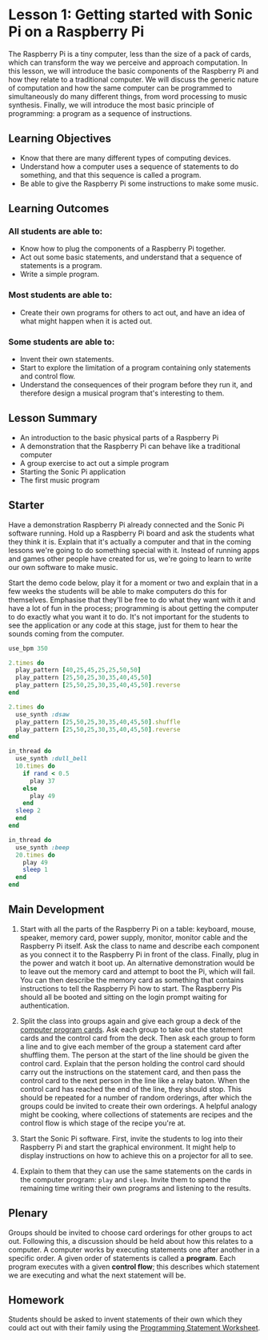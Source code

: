 # Lesson 1: Getting started with Sonic Pi on a Raspberry Pi

The Raspberry Pi is a tiny computer, less than the size of a pack of cards, which can transform the way we perceive and approach computation. In this lesson, we will introduce the basic components of the Raspberry Pi and how they relate to a traditional computer. We will discuss the generic nature of computation and how the same computer can be programmed to simultaneously do many different things, from word processing to music synthesis. Finally, we will introduce the most basic principle of programming: a program as a sequence of instructions.

## Learning Objectives

- Know that there are many different types of computing devices.
- Understand how a computer uses a sequence of statements to do something, and that this sequence is called a program.
- Be able to give the Raspberry Pi some instructions to make some music.

## Learning Outcomes

### All students are able to:

- Know how to plug the components of a Raspberry Pi together.
- Act out some basic statements, and understand that a sequence of statements is a program.
- Write a simple program.

### Most students are able to:

- Create their own programs for others to act out, and have an idea of what might happen when it is acted out.

### Some students are able to:

- Invent their own statements.
- Start to explore the limitation of a program containing only statements and control flow.
- Understand the consequences of their program before they run it, and therefore design a musical program that's interesting to them.

## Lesson Summary

- An introduction to the basic physical parts of a Raspberry Pi
- A demonstration that the Raspberry Pi can behave like a traditional computer
- A group exercise to act out a simple program
- Starting the Sonic Pi application
- The first music program

## Starter

Have a demonstration Raspberry Pi already connected and the Sonic Pi software running. Hold up a Raspberry Pi board and ask the students what they think it is. Explain that it's actually a computer and that in the coming lessons we're going to do something special with it. Instead of running apps and games other people have created for us, we're going to learn to write our own software to make music.

Start the demo code below, play it for a moment or two and explain that in a few weeks the students will be able to make computers do this for themselves. Emphasise that they'll be free to do what they want with it and have a lot of fun in the process; programming is about getting the computer to do exactly what you want it to do. It's not important for the students to see the application or any code at this stage, just for them to hear the sounds coming from the computer.

```ruby
use_bpm 350

2.times do
  play_pattern [40,25,45,25,25,50,50]
  play_pattern [25,50,25,30,35,40,45,50]
  play_pattern [25,50,25,30,35,40,45,50].reverse
end

2.times do
  use_synth :dsaw
  play_pattern [25,50,25,30,35,40,45,50].shuffle
  play_pattern [25,50,25,30,35,40,45,50].reverse
end

in_thread do
  use_synth :dull_bell
  10.times do
    if rand < 0.5
      play 37
    else
      play 49
    end
  sleep 2
  end
end

in_thread do
  use_synth :beep
  20.times do
    play 49
    sleep 1
  end
end
```

## Main Development

1. Start with all the parts of the Raspberry Pi on a table: keyboard, mouse, speaker, memory card, power supply, monitor, monitor cable and the Raspberry Pi itself. Ask the class to name and describe each component as you connect it to the Raspberry Pi in front of the class. Finally, plug in the power and watch it boot up. An alternative demonstration would be to leave out the memory card and attempt to boot the Pi, which will fail. You can then describe the memory card as something that contains instructions to tell the Raspberry Pi how to start. The Raspberry Pis should all be booted and sitting on the login prompt waiting for authentication.

1. Split the class into groups again and give each group a deck of the [computer program cards](files/Lesson-1-computer-program-cards.pdf). Ask each group to take out the statement cards and the control card from the deck. Then ask each group to form a line and to give each member of the group a statement card after shuffling them. The person at the start of the line should be given the control card. Explain that the person holding the control card should carry out the instructions on the statement card, and then pass the control card to the next person in the line like a relay baton. When the control card has reached the end of the line, they should stop. This should be repeated for a number of random orderings, after which the groups could be invited to create their own orderings. A helpful analogy might be cooking, where collections of statements are recipes and the control flow is which stage of the recipe you're at.

1. Start the Sonic Pi software. First, invite the students to log into their Raspberry Pi and start the graphical environment. It might help to display instructions on how to achieve this on a projector for all to see.

1. Explain to them that they can use the same statements on the cards in the computer program: `play` and `sleep`. Invite them to spend the remaining time writing their own programs and listening to the results.

## Plenary

Groups should be invited to choose card orderings for other groups to act out. Following this, a discussion should be held about how this relates to a computer. A computer works by executing statements one after another in a specific order. A given order of statements is called a **program**. Each program executes with a given **control flow**; this describes which statement we are executing and what the next statement will be.

## Homework

Students should be asked to invent statements of their own which they could act out with their family using the [Programming Statement Worksheet](files/Lesson-1-Statement-Worksheet.pdf).
